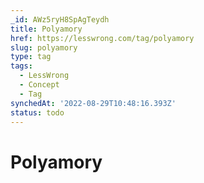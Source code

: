 ```yaml
---
_id: AWz5ryH8SpAgTeydh
title: Polyamory
href: https://lesswrong.com/tag/polyamory
slug: polyamory
type: tag
tags:
  - LessWrong
  - Concept
  - Tag
synchedAt: '2022-08-29T10:48:16.393Z'
status: todo
---
```


# Polyamory
